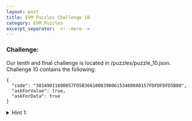 ```yaml
---
layout: post
title: EVM Puzzles Challenge 10
category: EVM Puzzles
excerpt_separator:  <!--more-->
---
```


### Challenge:
Our tenth and final challenge is located in /puzzles/puzzle_10.json. Challenge 10 contains the following:
```
{
  "code": "38349011600857FD5B3661000390061534600A0157FDFDFDFD5B00",
  "askForValue": true,
  "askForData": true
}

```

<details>
<summary> Hint 1:</summary>
<br>
<div markdown="1">
```
The corresponding EVM opcodes are:

CODESIZE	
CALLVALUE	
SWAP1	
GT	
PUSH1	08
JUMPI	
REVERT	
JUMPDEST	
CALLDATASIZE	
PUSH2	0003
SWAP1	
MOD	
ISZERO	
CALLVALUE	
PUSH1	0A
ADD	
JUMPI	
REVERT	
REVERT	
REVERT	
REVERT	
JUMPDEST	
STOP

```
</div>
</details>


<details>
<summary> Hint 2:</summary>
<br>
<div markdown="1">
```
We have 3 new opcodes here: GT, MOD, and ISZERO.

GT checks that the value on the top of the stack
is greater than the value directly below it on the stack.
It will place the result (1 for true or 0 for false)
on the top of the stack.

MOD performs modulo arithmetic on the top two
values on the stack and places the result
on top of the stack

ISZERO checks if the value on the top of the stack is 0.
It will place the result (1 for true or 0 for false)
on the top of the stack.

What should our calldata and call value be so that
we can pass the GT comparison check and return a value of 0
from our MOD operation in order to jump over all
of the REVERT opcodes?
```
</div>
</details>


<details>
<summary> Hint 3:</summary>
<br>
<div markdown="1">
```
CODESIZE       //Offset 0 
CALLVALUE      //Offset 1
SWAP1          //Offset 2
GT             //Offset 3
PUSH1	08     //Offset 4
JUMPI          //Offset 6
REVERT         //Offset 7
JUMPDEST       //Offset 8
CALLDATASIZE   //Offset 9
PUSH2	0003   //Offset A
SWAP1          //Offset D
MOD            //Offset E
ISZERO         //Offset F
CALLVALUE      //Offset 10
PUSH1	0A     //Offset 11
ADD            //Offset 13
JUMPI          //Offset 14
REVERT         //Offset 15
REVERT         //Offset 16
REVERT         //Offset 17
REVERT         //Offset 18
JUMPDEST       //Offset 19
STOP           //Offset 1A

```
</div>
</details>


<details>
<summary> Solution:</summary>
<br>
<div markdown="1">
``` 
Because of the swap need our call value to be less than our
code size. The code size is 0x1b, so any value below that
will pass this first check.

Next, we need our call data size (in bytes) to satisfy this 
equation:
3 % X = 0

where X is the size of our call data
So, we can choose any multiple of 3 for byte size of our call data
to pass this check.

Finally, we our call value to satisfy this equation:
0x0A + X = 0x19

Where X is the call value in wei 

Putting this all together, we can solve this by passing in
any 3 bytes of data for call data and the decimal value 15 
for our call value.

Solution: 
calldata: 0xFFFFFF     call value: 15

```
</div>
</details>